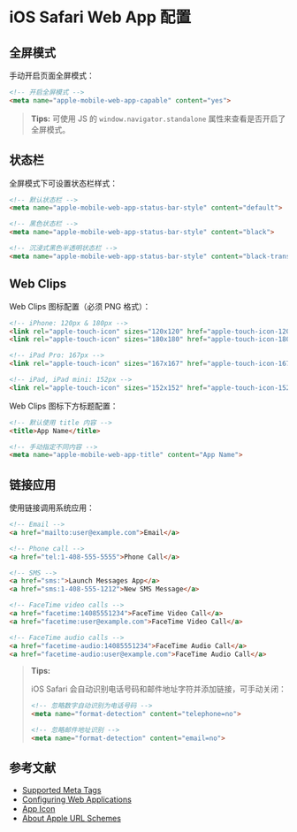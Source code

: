 # iOS Safari Web App 配置

## 全屏模式

手动开启页面全屏模式：

```html
<!-- 开启全屏模式 -->
<meta name="apple-mobile-web-app-capable" content="yes">
```

> **Tips:** 可使用 JS 的 `window.navigator.standalone` 属性来查看是否开启了全屏模式。

## 状态栏

全屏模式下可设置状态栏样式：

```html
<!-- 默认状态栏 -->
<meta name="apple-mobile-web-app-status-bar-style" content="default">

<!-- 黑色状态栏 -->
<meta name="apple-mobile-web-app-status-bar-style" content="black">

<!-- 沉浸式黑色半透明状态栏 -->
<meta name="apple-mobile-web-app-status-bar-style" content="black-translucent">
```

## Web Clips

Web Clips 图标配置（必须 PNG 格式）：

```html
<!-- iPhone: 120px & 180px -->
<link rel="apple-touch-icon" sizes="120x120" href="apple-touch-icon-120x120.png">
<link rel="apple-touch-icon" sizes="180x180" href="apple-touch-icon-180x180.png">

<!-- iPad Pro: 167px -->
<link rel="apple-touch-icon" sizes="167x167" href="apple-touch-icon-167x167.png">

<!-- iPad, iPad mini: 152px -->
<link rel="apple-touch-icon" sizes="152x152" href="apple-touch-icon-152x152.png">
```

Web Clips 图标下方标题配置：

```html
<!-- 默认使用 title 内容 -->
<title>App Name</title>

<!-- 手动指定不同内容 -->
<meta name="apple-mobile-web-app-title" content="App Name">
```

## 链接应用

使用链接调用系统应用：

```html
<!-- Email -->
<a href="mailto:user@example.com">Email</a>

<!-- Phone call -->
<a href="tel:1-408-555-5555">Phone Call</a>

<!-- SMS -->
<a href="sms:">Launch Messages App</a>
<a href="sms:1-408-555-1212">New SMS Message</a>

<!-- FaceTime video calls -->
<a href="facetime:14085551234">FaceTime Video Call</a>
<a href="facetime:user@example.com">FaceTime Video Call</a>

<!-- FaceTime audio calls -->
<a href="facetime-audio:14085551234">FaceTime Audio Call</a>
<a href="facetime-audio:user@example.com">FaceTime Audio Call</a>
```

> **Tips:**
>
> iOS Safari 会自动识别电话号码和邮件地址字符并添加链接，可手动关闭：
>
> ```html
> <!-- 忽略数字自动识别为电话号码 -->
> <meta name="format-detection" content="telephone=no">
> 
> <!-- 忽略邮件地址识别 -->
> <meta name="format-detection" content="email=no">
> ```

## 参考文献

* [Supported Meta Tags](https://developer.apple.com/library/archive/documentation/AppleApplications/Reference/SafariHTMLRef/Articles/MetaTags.html)
* [Configuring Web Applications](https://developer.apple.com/library/archive/documentation/AppleApplications/Reference/SafariWebContent/ConfiguringWebApplications/ConfiguringWebApplications.html)
* [App Icon](https://developer.apple.com/design/human-interface-guidelines/ios/icons-and-images/app-icon/)
* [About Apple URL Schemes](https://developer.apple.com/library/archive/featuredarticles/iPhoneURLScheme_Reference/Introduction/Introduction.html#//apple_ref/doc/uid/TP40007899-CH1-SW1)